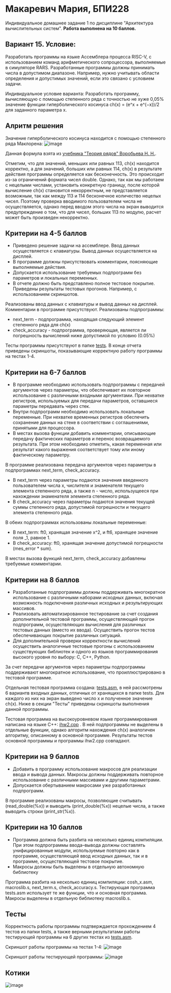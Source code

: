 # Макаревич Мария, БПИ228
Индивидуальное домашнее задание 1 по дисциплине "Архитектура вычислительных систем".
**Работа выполнена на 10 баллов.**
## Вариант 15. Условие:
Разработать программы на языке Ассемблера процесса RISC-V, с использованием команд арифметического сопроцессора, выполняемые в симуляторе RARS. Разработанные программы должны принимать числа в допустимом диапазоне. Например, нужно учитывать области определения и допустимых значений, если это связано с условием задачи.

Индивидуальное условие варианта: Разработать программу, вычисляющую с помощью степенного ряда с точностью не хуже 0,05% значение функции гиперболического косинуса ch(x) = (e^x + e^(−x))/2 для заданного параметра x.
## Алритм решения
Значение гиперболического косинуса находится с помощью степенного ряда Маклорена:
![image](https://github.com/makar-with-tea/CSA-IHW2/assets/79705001/fbe47573-a434-45c0-a2f5-3c41262dc8bf)

Данная формула взята из [учебника "Теория рядов" Воробьева Н. Н.](https://scask.ru/p_book_trd.php).

Отметим, что для значений, меньших или равных 113, ch(x) находится корректно, а для значений, больших или равных 114, ch(x) в результате действия программы определяется как бесконечность. Это происходит из-за ограничений формата чисел double. Однако, так как мы работаем с нецелыми числами, установить конкретную границу, после которой вычисление ch(x) становится некорректным, не представляется возможным, так как между 113 и 114 бесконечное количество нецелых чисел. Поэтому проверка вводимого пользователем числа не осуществляется, однако перед вводом этого числа на экран выводится предупреждение о том, что для чисел, больших 113 по модулю, расчет может быть произведен некорректно.
## Критерии на 4-5 баллов
- Приведено решение задачи на ассемблере. Ввод данных осуществляется с клавиатуры. Вывод данных осуществляется на дисплей.
- В программе должны присутствовать комментарии, поясняющие выполняемые действия.
- Допускается использование требуемых подпрограмм без параметров и локальных переменных.
- В отчете должно быть представлено полное тестовое покрытие. Приведены результаты тестовых прогонов. Например, с использованием скриншотов.

Реализованы ввод данных с клавиатуры и вывод данных на дисплей. Комментарии в программе присутствуют. Реализованы подпрограммы:

- next_term - подпрограмма, находящая следующий элемент степенного ряда для ch(x)
- check_accuracy - подпрограмма, проверяющая, является ли погрешность вычислений ниже допустимой по условию (0.05%)

Тесты программы присутствуют в папке [tests](tests). В конце отчета приведены скриншоты, показывающие корректную работу программы на тестах 1-4.
## Критерии на 6-7 баллов
- В программе необходимо использовать подпрограммы с передачей аргументов через параметры, что обеспечивает их повторное использование с различными входными аргументами. При нехватке регистров, используемых для передачи параметров, оставшиеся параметры передавать через стек.
- Внутри подпрограмм необходимо использовать локальные переменные. При нехватке временных регистров обеспечить сохранение данных на стеке в соответствии с соглашениями, принятыми для процессора.
- В местах вызова функции добавить комментарии, описывающие передачу фактических параметров и перенос возвращаемого результата. При этом необходимо отметить, какая переменная или результат какого выражения соответствует тому или иному фактическому параметру.

В программе реализована передача аргументов через параметры в подпрограммах next_term, check_accuracy.

- В next_term через параметры подаются значения введенного пользователем числа x, числителя и знаменателя текущего элемента степенного ряда, а также n - число, использущееся при нахождении знаменателя элемента степенного ряда.
- В check_accuracy через параметры подаются значения текущей суммы степенного ряда, допустимой погрешности и текущего элемента степенного ряда.

В обеих подпрограммах использованы локальные переменные:
- В next_term: ft0, хранящая значение x^2, и ft6, хранящее значение поля _1, равное 1.
- В check_accuracy: ft0, хранящая значение допустимой погрещности (mes_error * sum).

В местах вызова функций next_term, check_accuracy добавлены требуемые комментарии.
## Критерии на 8 баллов
- Разработанные подпрограммы должны поддерживать многократное использование с различными наборами исходных данных, включая возможность подключения различных исходных и результирующих массивов.
- Реализовать автоматизированное тестирование за счет создания дополнительной тестовой программы, осуществляющей прогон подпрограмм, осуществляющих вычисления для различных тестовых данных (вместо их ввода). Осуществить прогон тестов обеспечивающих покрытие различных ситуаций.
- Для дополнительной проверки корректности вычислений осуществить аналогичные тестовые прогоны с использованием существующих библиотек и одного из языков программирования высокого уровня по выбору: C, C++, Python.

За счет передачи аргументов через параметры подпрограммы поддерживают многократное использование, что проиллюстрировано в тестовой программе.

Отдельная тестовая программа создана: [tests.asm](code/tests.asm), в ней рассмотрены 6 вариантв входных данных, отличных от хранящихся в папке tests. Для каждого из них на экран выведено число x и полученное значение ch(x). Ниже в секции "Тесты" приведены скриншоты выполнения данной программы.

Тестовая программа на высокоуровневом языке программирования написана на языке C++: [ihw2.cpp](ihw2.cpp) . В ней подпрограммы не выделены в отдельные функции, однако алгоритм нахождения ch(x) аналогичен алгоритму, описанному в основной программе. Результаты тестов основной программы и программы ihw2.cpp совпадают.
## Критерии на 9 баллов
- Добавить в программу использование макросов для реализации ввода и вывода данных. Макросы должны поддерживать повторное использование с различными массивами и другими параметрами.
- Допускается обертыванием макросами уже разработанных подпрограмм.

В программе реализованы макросы, позволяющие считывать (read_double(%x)) и выводить (print_double(%x)) нецелые числа, а также выводить строки (print_str(%x)).
## Критерии на 10 баллов
- Программа должна быть разбита на несколько единиц компиляции. При этом подпрограммы ввода–вывода должны составлять унифицированные модули, используемые повторно как в программе, осуществляющей ввод исходных данных, так и в программе, осуществляющей тестовое покрытие.
- Макросы должны быть выделены в отдельную автономную библиотеку

Программа разбита на несколько единиц компиляции: cosh_x.asm, macroslib.s, next_term.s, check_accuracy.s. Тестирующая программа tests.asm использует те же функции, что и основная программа. Макросы выделены в отдельную библиотеку macroslib.s.
## Тесты
Корректность работы программы подтверждается прохождением 4 тестов из папки tests, а также верными результатами работы тестирующей программы на 6 других тестах из [tests.asm](code/tests.asm).

Скриншот работы программы на тестах 1-4:
![image](https://github.com/makar-with-tea/CSA-IHW2/assets/79705001/a4a2284b-1343-46e2-8be7-bc8d662fc8e3)

Скриншот работы тестирующей программы:
![image](https://github.com/makar-with-tea/CSA-IHW2/assets/79705001/3de99ce6-6ab4-45f8-a791-58f157f4d38b)
## Котики
![image](https://github.com/makar-with-tea/CSA-IHW2/assets/79705001/29dd39d3-ead6-48f8-b46d-d9b52d74ac14)

